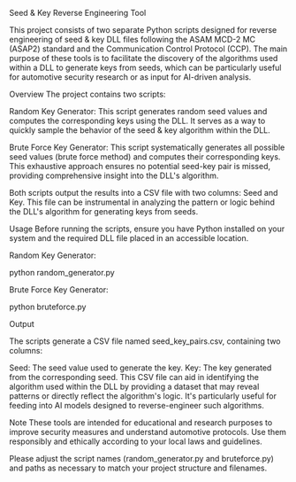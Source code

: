 Seed & Key Reverse Engineering Tool

This project consists of two separate Python scripts designed for reverse engineering of seed & key DLL files following the ASAM MCD-2 MC (ASAP2) standard and the Communication Control Protocol (CCP). The main purpose of these tools is to facilitate the discovery of the algorithms used within a DLL to generate keys from seeds, which can be particularly useful for automotive security research or as input for AI-driven analysis.

Overview
The project contains two scripts:

Random Key Generator: This script generates random seed values and computes the corresponding keys using the DLL. It serves as a way to quickly sample the behavior of the seed & key algorithm within the DLL.

Brute Force Key Generator: This script systematically generates all possible seed values (brute force method) and computes their corresponding keys. This exhaustive approach ensures no potential seed-key pair is missed, providing comprehensive insight into the DLL's algorithm.

Both scripts output the results into a CSV file with two columns: Seed and Key. This file can be instrumental in analyzing the pattern or logic behind the DLL's algorithm for generating keys from seeds.

Usage
Before running the scripts, ensure you have Python installed on your system and the required DLL file placed in an accessible location.

Random Key Generator:

python random_generator.py


Brute Force Key Generator:

python bruteforce.py


Output

The scripts generate a CSV file named seed_key_pairs.csv, containing two columns:

Seed: The seed value used to generate the key.
Key: The key generated from the corresponding seed.
This CSV file can aid in identifying the algorithm used within the DLL by providing a dataset that may reveal patterns or directly reflect the algorithm's logic. It's particularly useful for feeding into AI models designed to reverse-engineer such algorithms.

Note
These tools are intended for educational and research purposes to improve security measures and understand automotive protocols. Use them responsibly and ethically according to your local laws and guidelines.

Please adjust the script names (random_generator.py and bruteforce.py) and paths as necessary to match your project structure and filenames.
